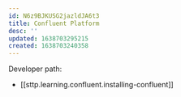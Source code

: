 ```yaml
---
id: N6z9BJKUSG2jazldJA6t3
title: Confluent Platform
desc: ''
updated: 1638703295215
created: 1638703240358
---
```


Developer path:
- [[sttp.learning.confluent.installing-confluent]]

